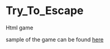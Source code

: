 # Try_To_Escape
Html game 


sample of the game can be found [here](
https://game12345987.000webhostapp.com)
